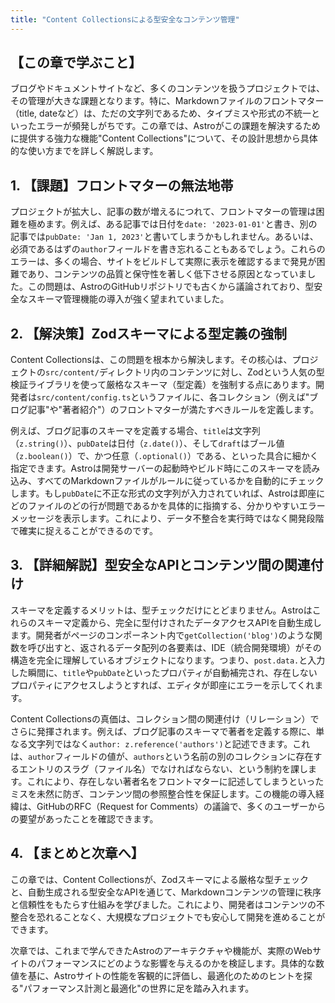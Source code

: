 ```yaml
---
title: "Content Collectionsによる型安全なコンテンツ管理"
---
```


## 【この章で学ぶこと】

ブログやドキュメントサイトなど、多くのコンテンツを扱うプロジェクトでは、その管理が大きな課題となります。特に、Markdownファイルのフロントマター（title, dateなど）は、ただの文字列であるため、タイプミスや形式の不統一といったエラーが頻発しがちです。この章では、Astroがこの課題を解決するために提供する強力な機能"Content Collections"について、その設計思想から具体的な使い方までを詳しく解説します。

## 1. 【課題】フロントマターの無法地帯

プロジェクトが拡大し、記事の数が増えるにつれて、フロントマターの管理は困難を極めます。例えば、ある記事では日付を`date: '2023-01-01'`と書き、別の記事では`pubDate: 'Jan 1, 2023'`と書いてしまうかもしれません。あるいは、必須であるはずの`author`フィールドを書き忘れることもあるでしょう。これらのエラーは、多くの場合、サイトをビルドして実際に表示を確認するまで発見が困難であり、コンテンツの品質と保守性を著しく低下させる原因となっていました。この問題は、AstroのGitHubリポジトリでも古くから議論されており、型安全なスキーマ管理機能の導入が強く望まれていました。

## 2. 【解決策】Zodスキーマによる型定義の強制

Content Collectionsは、この問題を根本から解決します。その核心は、プロジェクトの`src/content/`ディレクトリ内のコンテンツに対し、Zodという人気の型検証ライブラリを使って厳格なスキーマ（型定義）を強制する点にあります。開発者は`src/content/config.ts`というファイルに、各コレクション（例えば"ブログ記事"や"著者紹介"）のフロントマターが満たすべきルールを定義します。

例えば、ブログ記事のスキーマを定義する場合、`title`は文字列（`z.string()`）、`pubDate`は日付（`z.date()`）、そして`draft`はブール値（`z.boolean()`）で、かつ任意（`.optional()`）である、といった具合に細かく指定できます。Astroは開発サーバーの起動時やビルド時にこのスキーマを読み込み、すべてのMarkdownファイルがルールに従っているかを自動的にチェックします。もし`pubDate`に不正な形式の文字列が入力されていれば、Astroは即座にどのファイルのどの行が問題であるかを具体的に指摘する、分かりやすいエラーメッセージを表示します。これにより、データ不整合を実行時ではなく開発段階で確実に捉えることができるのです。

## 3. 【詳細解説】型安全なAPIとコンテンツ間の関連付け

スキーマを定義するメリットは、型チェックだけにとどまりません。Astroはこれらのスキーマ定義から、完全に型付けされたデータアクセスAPIを自動生成します。開発者がページのコンポーネント内で`getCollection('blog')`のような関数を呼び出すと、返されるデータ配列の各要素は、IDE（統合開発環境）がその構造を完全に理解しているオブジェクトになります。つまり、`post.data.`と入力した瞬間に、`title`や`pubDate`といったプロパティが自動補完され、存在しないプロパティにアクセスしようとすれば、エディタが即座にエラーを示してくれます。

Content Collectionsの真価は、コレクション間の関連付け（リレーション）でさらに発揮されます。例えば、ブログ記事のスキーマで著者を定義する際に、単なる文字列ではなく`author: z.reference('authors')`と記述できます。これは、`author`フィールドの値が、`authors`という名前の別のコレクションに存在するエントリのスラグ（ファイル名）でなければならない、という制約を課します。これにより、存在しない著者名をフロントマターに記述してしまうといったミスを未然に防ぎ、コンテンツ間の参照整合性を保証します。この機能の導入経緯は、GitHubのRFC（Request for Comments）の議論で、多くのユーザーからの要望があったことを確認できます。

## 4. 【まとめと次章へ】

この章では、Content Collectionsが、Zodスキーマによる厳格な型チェックと、自動生成される型安全なAPIを通じて、Markdownコンテンツの管理に秩序と信頼性をもたらす仕組みを学びました。これにより、開発者はコンテンツの不整合を恐れることなく、大規模なプロジェクトでも安心して開発を進めることができます。

次章では、これまで学んできたAstroのアーキテクチャや機能が、実際のWebサイトのパフォーマンスにどのような影響を与えるのかを検証します。具体的な数値を基に、Astroサイトの性能を客観的に評価し、最適化のためのヒントを探る"パフォーマンス計測と最適化"の世界に足を踏み入れます。
